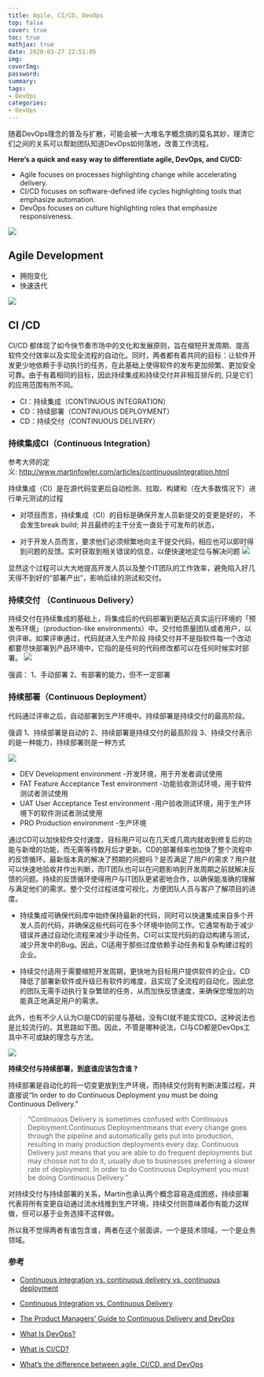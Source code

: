 ```yaml
---
title: Agile, CI/CD, DevOps
top: false
cover: true
toc: true
mathjax: true
date: 2020-03-27 22:51:05
img:
coverImg:
password:
summary:
tags:
- DevOps
categories:
- DevOps
---
```


随着DevOps理念的普及与扩散，可能会被一大堆名字概念搞的莫名其妙，理清它们之间的关系可以帮助团队知道DevOps如何落地，改善工作流程。

**Here’s a quick and easy way to differentiate agile, DevOps, and CI/CD:**

- Agile focuses on processes highlighting change while accelerating delivery.
- CI/CD focuses on software-defined life cycles highlighting tools that emphasize automation.
- DevOps focuses on culture highlighting roles that emphasize responsiveness.

![](https://gitee.com/owen2016/pic-hub/raw/master/pics/20201020224951.png)

## Agile Development

- 拥抱变化
- 快速迭代

![](https://gitee.com/owen2016/pic-hub/raw/master/pics/20201020225036.png)

## CI /CD

CI/CD 都体现了如今快节奏市场中的文化和发展原则，旨在缩短开发周期、提高软件交付效率以及实现全流程的自动化。同时，两者都有着共同的目标：让软件开发更少地依赖于手动执行的任务，在此基础上使得软件的发布更加频繁、更加安全可靠。由于有着相同的目标，因此持续集成和持续交付并非相互排斥的, 只是它们的应用范围有所不同。

- CI：持续集成（CONTINUOUS INTEGRATION）
- CD：持续部署（CONTINUOUS DEPLOYMENT）
- CD：持续交付（CONTINUOUS DELIVERY）

### 持续集成CI（Continuous Integration）

参考大师的定义: http://www.martinfowler.com/articles/continuousIntegration.html

持续集成（CI）是在源代码变更后自动检测、拉取、构建和（在大多数情况下）进行单元测试的过程

- 对项目而言，持续集成（CI）的目标是确保开发人员新提交的变更是好的， 不会发生break build; 并且最终的主干分支一直处于可发布的状态，

- 对于开发人员而言，要求他们必须频繁地向主干提交代码，相应也可以即时得到问题的反馈。实时获取到相关错误的信息，以便快速地定位与解决问题
![](https://gitee.com/owen2016/pic-hub/raw/master/pics/20201020225142.png)

显然这个过程可以大大地提高开发人员以及整个IT团队的工作效率，避免陷入好几天得不到好的“部署产出”，影响后续的测试和交付。

### 持续交付 （Continuous Delivery）

持续交付在持续集成的基础上，将集成后的代码部署到更贴近真实运行环境的「预发布环境」（production-like environments）中。交付给质量团队或者用户，以供评审。如果评审通过，代码就进入生产阶段 持续交付并不是指软件每一个改动都要尽快部署到产品环境中，它指的是任何的代码修改都可以在任何时候实时部署。
![](https://gitee.com/owen2016/pic-hub/raw/master/pics/20201020225203.png)

强调：
1、手动部署
2、有部署的能力，但不一定部署

### 持续部署（Continuous Deployment）

代码通过评审之后，自动部署到生产环境中。持续部署是持续交付的最高阶段。 

强调
1、持续部署是自动的
2、持续部署是持续交付的最高阶段 
3、持续交付表示的是一种能力，持续部署则是一种方式

![](https://gitee.com/owen2016/pic-hub/raw/master/pics/20201020225227.png)

- DEV Development environment -开发环境，用于开发者调试使用
- FAT Feature Acceptance Test environment  -功能验收测试环境，用于软件测试者测试使用
- UAT User Acceptance Test environment  -用户验收测试环境，用于生产环境下的软件测试者测试使用
- PRO Production environment -生产环境

通过CD可以加快软件交付速度，目标用户可以在几天或几周内就收到修复后的功能与新增的功能，而无需等待数月后才更新。CD的部署频率也加快了整个流程中的反馈循环。最新版本真的解决了预期的问题吗？是否满足了用户的需求？用户就可以快速地验收并作出判断，而IT团队也可以在问题影响到开发周期之前就解决反馈的问题。持续的反馈循环使得用户与IT团队更紧密地合作，以确保能准确的理解与满足他们的需求。整个交付过程进度可视化，方便团队人员与客户了解项目的进度。

- 持续集成可确保代码库中始终保持最新的代码，同时可以快速集成来自多个开发人员的代码，并确保这些代码可在多个环境中协同工作。它通常有助于减少错误并通过自动化流程来减少手动任务。CI可以实现代码的自动构建与测试，减少开发中的Bug。因此，CI适用于那些过度依赖手动任务和复杂构建过程的企业。

- 持续交付适用于需要缩短开发周期，更快地为目标用户提供软件的企业。CD降低了部署新软件或升级已有软件的难度，且实现了全流程的自动化，因此您的团队无需手动执行复杂繁琐的任务，从而加快反馈速度，来确保您增加的功能真正地满足用户的需求。

此外，也有不少人认为CI是CD的前提与基础，没有CI就不能实现CD。这种说法也是比较流行的，其思路如下图。因此，不管是哪种说法，CI与CD都是DevOps工具中不可或缺的理念与方法。

![](https://gitee.com/owen2016/pic-hub/raw/master/pics/20201020225243.png)

**持续交付与持续部署，到底谁应该包含谁 ?**

持续部署是自动化的将一切变更放到生产环境，而持续交付则有判断决策过程，并直接说“In order to do Continuous Deployment you must be doing Continuous Delivery.”

> “Continuous Delivery is sometimes confused with Continuous Deployment.Continuous Deploymentmeans that every change goes through the pipeline and automatically gets put into production, resulting in many production deployments every day. Continuous Delivery just means that you are able to do frequent deployments but may choose not to do it, usually due to businesses preferring a slower rate of deployment. In order to do Continuous Deployment you must be doing Continuous Delivery.”

对持续交付与持续部署的关系，Martin也承认两个概念容易造成困惑，持续部署代表将所有变更自动通过流水线推到生产环境，持续交付则意味着你有能力这样做，但可以基于业务选择不这样做。

所以我不觉得两者有谁包含谁，两者在这个层面讲，一个是技术领域，一个是业务领域。

### 参考

- [Continuous integration vs. continuous delivery vs. continuous deployment](https://www.atlassian.com/continuous-delivery/principles/continuous-integration-vs-delivery-vs-deployment)

- [Continuous Integration vs. Continuous Delivery](https://dzone.com/articles/continuous-integration-vs-continuous-delivery)

- [The Product Managers’ Guide to Continuous Delivery and DevOps](https://www.mindtheproduct.com/what-the-hell-are-ci-cd-and-devops-a-cheatsheet-for-the-rest-of-us/)

- [What Is DevOps?](https://theagileadmin.com/what-is-devops/)

- [What is CI/CD?](https://www.mabl.com/blog/what-is-cicd)

- [What’s the difference between agile, CI/CD, and DevOps](https://www.synopsys.com/blogs/software-security/agile-cicd-devops-difference/)